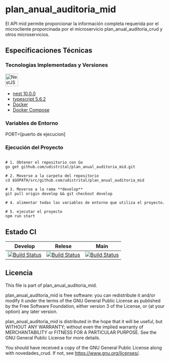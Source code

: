 # plan_anual_auditoria_mid
El API mid permite proporcionar la información completa requerida por el microcliente proporcinada por el microservicio plan_anual_auditoria_crud y otros microservicios.

## Especificaciones Técnicas

### Tecnologías Implementadas y Versiones
<img src="https://nestjs.com/img/logo-small.svg" alt="NestJS Logo" width="40" height="40">

* [nest 10.0.0]()
* [typescript 5.6.2]()
* [Docker](https://docs.docker.com/engine/install/ubuntu/)
* [Docker Compose](https://docs.docker.com/compose/)

### Variables de Entorno

PORT=[puerto de ejecucion]

### Ejecución del Proyecto
```shel

# 1. Obtener el repositorio con Go
go get github.com/udistrital/plan_anual_auditoria_mid.git

# 2. Moverse a la carpeta del repositorio
cd $GOPATH/src/github.com/udistrital/plan_anual_auditoria_mid

# 3. Moverse a la rama **develop**
git pull origin develop && git checkout develop

# 4. alimentar todas las variables de entorno que utiliza el proyecto.

# 5. ejecutar el proyecto
npm run start 
```
## Estado CI

| Develop | Relese | Main |
| -- | -- | -- |
| [![Build Status](https://hubci.portaloas.udistrital.edu.co/api/badges/udistrital/plan_anual_auditoria_mid/status.svg?ref=refs/heads/develop)](https://hubci.portaloas.udistrital.edu.co/udistrital/plan_anual_auditoria_mid/) | [![Build Status](https://hubci.portaloas.udistrital.edu.co/api/badges/udistrital/plan_anual_auditoria_mid/status.svg?ref=refs/heads/release/0.0.1)](https://hubci.portaloas.udistrital.edu.co/udistrital/plan_anual_auditoria_mid/) | [![Build Status](https://hubci.portaloas.udistrital.edu.co/api/badges/udistrital/plan_anual_auditoria_mid/status.svg?ref=refs/heads/main)](https://hubci.portaloas.udistrital.edu.co/udistrital/plan_anual_auditoria_mid/) |



## Licencia

This file is part of plan_anual_auditoria_mid.

plan_anual_auditoria_mid is free software: you can redistribute it and/or modify it under the terms of the GNU General Public License as published by the Free Software Foundation, either version 3 of the License, or (at your option) any later version.

plan_anual_auditoria_mid is distributed in the hope that it will be useful, but WITHOUT ANY WARRANTY; without even the implied warranty of MERCHANTABILITY or FITNESS FOR A PARTICULAR PURPOSE. See the GNU General Public License for more details.

You should have received a copy of the GNU General Public License along with novedades_crud. If not, see https://www.gnu.org/licenses/.
